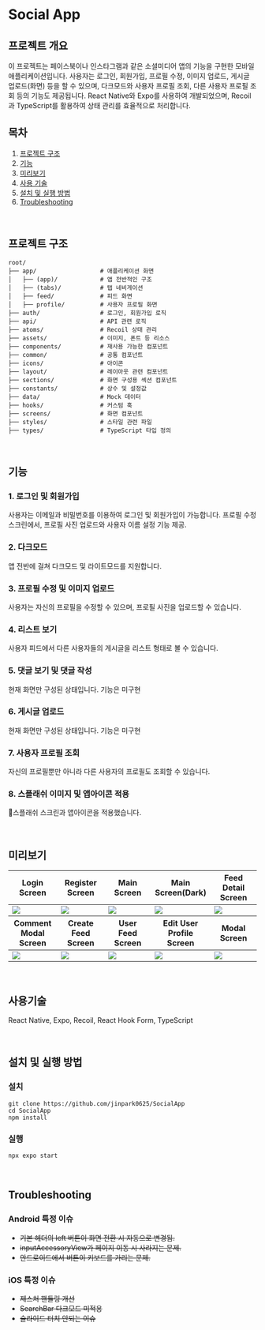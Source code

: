 # Social App

## 프로젝트 개요
이 프로젝트는 페이스북이나 인스타그램과 같은 소셜미디어 앱의 기능을 구현한 모바일 애플리케이션입니다. 사용자는 로그인, 회원가입, 프로필 수정, 이미지 업로드, 게시글 업로드(화면) 등을 할 수 있으며, 다크모드와 사용자 프로필 조회, 다른 사용자 프로필 조회 등의 기능도 제공됩니다. React Native와 Expo를 사용하여 개발되었으며, Recoil과 TypeScript를 활용하여 상태 관리를 효율적으로 처리합니다.

## 목차
1. [프로젝트 구조](#프로젝트-구조)
2. [기능](#기능)
3. [미리보기](#미리보기)
4. [사용 기술](#사용기술)
5. [설치 및 실행 방법](#설치-및-실행-방법)
6. [Troubleshooting](#troubleshooting) 

<br/>

## 프로젝트 구조

```
root/
├── app/                  # 애플리케이션 화면
│   ├── (app)/            # 앱 전반적인 구조
│   ├── (tabs)/           # 탭 네비게이션
│   ├── feed/             # 피드 화면
│   ├── profile/          # 사용자 프로필 화면
├── auth/                 # 로그인, 회원가입 로직
├── api/                  # API 관련 로직
├── atoms/                # Recoil 상태 관리
├── assets/               # 이미지, 폰트 등 리소스
├── components/           # 재사용 가능한 컴포넌트
├── common/               # 공통 컴포넌트
├── icons/                # 아이콘
├── layout/               # 레이아웃 관련 컴포넌트
├── sections/             # 화면 구성용 섹션 컴포넌트
├── constants/            # 상수 및 설정값
├── data/                 # Mock 데이터
├── hooks/                # 커스텀 훅
├── screens/              # 화면 컴포넌트
├── styles/               # 스타일 관련 파일
├── types/                # TypeScript 타입 정의
```

<br/>

## 기능

### 1. 로그인 및 회원가입
사용자는 이메일과 비밀번호를 이용하여 로그인 및 회원가입이 가능합니다.
프로필 수정 스크린에서, 프로필 사진 업로드와 사용자 이름 설정 기능 제공.

### 2. 다크모드
앱 전반에 걸쳐 다크모드 및 라이트모드를 지원합니다.

### 3. 프로필 수정 및 이미지 업로드
사용자는 자신의 프로필을 수정할 수 있으며, 프로필 사진을 업로드할 수 있습니다.

### 4. 리스트 보기
사용자 피드에서 다른 사용자들의 게시글을 리스트 형태로 볼 수 있습니다.

### 5. 댓글 보기 및 댓글 작성
현재 화면만 구성된 상태입니다. 기능은 미구현

### 6. 게시글 업로드
현재 화면만 구성된 상태입니다. 기능은 미구현

### 7. 사용자 프로필 조회
자신의 프로필뿐만 아니라 다른 사용자의 프로필도 조회할 수 있습니다.

### 8. 스플래쉬 이미지 및 앱아이콘 적용
스플래쉬 스크린과 앱아이콘을 적용했습니다.

<br/>

## 미리보기

<table width="100%">
  <thead>
    <tr>
      <th width="20%">Login Screen</th>
      <th width="20%">Register Screen</th>
      <th width="20%">Main Screen</th>
      <th width="20%">Main Screen(Dark)</th>
      <th width="20%">Feed Detail Screen</th>
    </tr>
  </thead>
  <tbody>
    <tr>
      <td width="20%"><img src="https://github.com/user-attachments/assets/074ee495-e7b6-4212-a0f2-a0b4f335acd6"/></td>
      <td width="20%"><img src="https://github.com/user-attachments/assets/2fb254a2-6ba4-4b17-8905-582f9e6a3a16"/></td>
      <td width="20%"><img src="https://github.com/user-attachments/assets/93ee3218-05f1-494c-95a0-9e61611f281e"/></td>
      <td width="20%"><img src="https://github.com/user-attachments/assets/f152b3b1-4aca-4c7e-aef1-b28a8b93e7a1"/></td>
      <td width="20%"><img src="https://github.com/user-attachments/assets/e7a75d28-40c4-4625-8584-2c9d86e8f433"/></td>
    </tr>
  </tbody>
    <thead>
    <tr>
      <th width="20%">Comment Modal Screen</th>
      <th width="20%">Create Feed Screen</th>
      <th width="20%">User Feed Screen</th>
      <th width="20%">Edit User Profile Screen</th>
      <th width="20%">Modal Screen</th>
    </tr>
  </thead>
  <tbody>
    <tr>
      <td width="20%"><img src="https://github.com/user-attachments/assets/9d9cba8c-8b92-4334-93a5-0bd4e863c8dd"/></td>
      <td width="20%"><img src="https://github.com/user-attachments/assets/20135f34-96ff-48e4-bf82-76e9bd1109f0"/></td>
      <td width="20%"><img src="https://github.com/user-attachments/assets/50a25963-d141-4ab4-b8eb-7d38d663f768"/></td>
      <td width="20%"><img src="https://github.com/user-attachments/assets/e735909a-ac5d-47ea-b107-64e951822cc8"/></td>
      <td width="20%"><img src="https://github.com/user-attachments/assets/2dffb331-26d6-46d5-bab1-f3ca8ccf6211"/></td>
    </tr>
  </tbody>
</table>

<br/>

## 사용기술
React Native, Expo, Recoil, React Hook Form, TypeScript

<br/>

## 설치 및 실행 방법

### 설치
```
git clone https://github.com/jinpark0625/SocialApp
cd SocialApp
npm install
```

### 실행
```
npx expo start
```

<br/>

## Troubleshooting

### Android 특정 이슈
- ~~기본 헤더의 left 버튼이 화면 전환 시 자동으로 변경됨.~~
- ~~inputAccessoryView가 페이지 이동 시 사라지는 문제.~~
- ~~안드로이드에서 버튼이 키보드를 가리는 문제.~~

### iOS 특정 이슈
- ~~제스처 핸들링 개선~~
- ~~SearchBar 다크모드 미적용~~
- ~~슬라이드 터치 안되는 이슈~~

